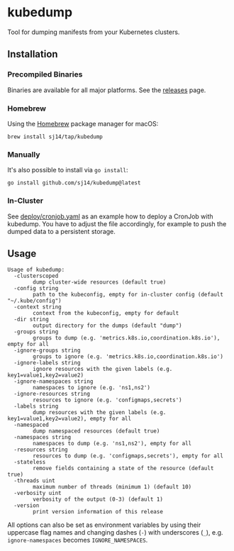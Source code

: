 # kubedump

Tool for dumping manifests from your Kubernetes clusters.

## Installation

### Precompiled Binaries

Binaries are available for all major platforms. See the [releases](https://github.com/sj14/kubedump/releases) page.

### Homebrew

Using the [Homebrew](https://brew.sh/) package manager for macOS:

``` text
brew install sj14/tap/kubedump
```

### Manually

It's also possible to install via `go install`:

``` text
go install github.com/sj14/kubedump@latest
```

### In-Cluster

See [deploy/cronjob.yaml](./deploy/cronjob.yaml) as an example how to deploy a CronJob with kubedump.
You have to adjust the file accordingly, for example to push the dumped data to a persistent storage.

## Usage

```text
Usage of kubedump:
  -clusterscoped
        dump cluster-wide resources (default true)
  -config string
        path to the kubeconfig, empty for in-cluster config (default "~/.kube/config")
  -context string
        context from the kubeconfig, empty for default
  -dir string
        output directory for the dumps (default "dump")
  -groups string
        groups to dump (e.g. 'metrics.k8s.io,coordination.k8s.io'), empty for all
  -ignore-groups string
        groups to ignore (e.g. 'metrics.k8s.io,coordination.k8s.io')
  -ignore-labels string
        ignore resources with the given labels (e.g. key1=value1,key2=value2)
  -ignore-namespaces string
        namespaces to ignore (e.g. 'ns1,ns2')
  -ignore-resources string
        resources to ignore (e.g. 'configmaps,secrets')
  -labels string
        dump resources with the given labels (e.g. key1=value1,key2=value2), empty for all
  -namespaced
        dump namespaced resources (default true)
  -namespaces string
        namespaces to dump (e.g. 'ns1,ns2'), empty for all
  -resources string
        resources to dump (e.g. 'configmaps,secrets'), empty for all
  -stateless
        remove fields containing a state of the resource (default true)
  -threads uint
        maximum number of threads (minimum 1) (default 10)
  -verbosity uint
        verbosity of the output (0-3) (default 1)
  -version
        print version information of this release
```

All options can also be set as environment variables by using their uppercase flag names and changing dashes (`-`) with underscores (`_`), e.g. `ignore-namespaces` becomes `IGNORE_NAMESPACES`.
